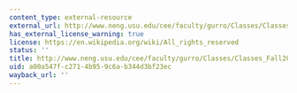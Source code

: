 ```yaml
---
content_type: external-resource
external_url: http://www.neng.usu.edu/cee/faculty/gurro/Classes/Classes_Fall2002/Fortran77/Fortran77Course.html
has_external_license_warning: true
license: https://en.wikipedia.org/wiki/All_rights_reserved
status: ''
title: http://www.neng.usu.edu/cee/faculty/gurro/Classes/Classes_Fall2002/Fortran77/Fortran77Course.html
uid: a00a547f-c271-4b95-9c6a-b344d3bf23ec
wayback_url: ''
---
```

